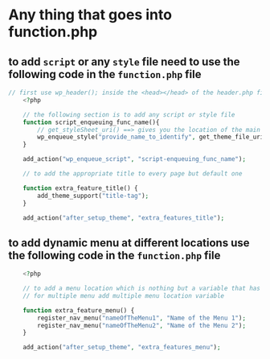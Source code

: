 # Any thing that goes into function.php

## to add `script` or any `style` file need to use the following code in the `function.php` file

```php
// first use wp_header(); inside the <head></head> of the header.php file so that wordPress can load what ever file it requires........
    <?php

    // the following section is to add any script or style file
    function script_enqueuing_func_name(){
        // get_styleSheet_uri() ==> gives you the location of the main style sheet location.
        wp_enqueue_style("provide_name_to_identify", get_theme_file_uri("file relative path goes here"));
    }

    add_action("wp_enqueue_script", "script-enqueuing_func_name");

    // to add the appropriate title to every page but default one

    function extra_feature_title() {
        add_theme_support("title-tag");
    }

    add_action("after_setup_theme", "extra_features_title");

```

## to add dynamic menu at different locations use the following code in the `function.php` file

```php
    <?php

    // to add a menu location which is nothing but a variable that has access to the menu items
    // for multiple menu add multiple menu location variable

    function extra_feature_menu() {
        register_nav_menu("nameOfTheMenu1", "Name of the Menu 1");
        register_nav_menu("nameOfTheMenu2", "Name of the Menu 2");
    }

    add_action("after_setup_theme", "extra_features_menu");
```
